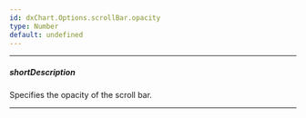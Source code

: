 ```yaml
---
id: dxChart.Options.scrollBar.opacity
type: Number
default: undefined
---
```

---
##### shortDescription
Specifies the opacity of the scroll bar.

---
